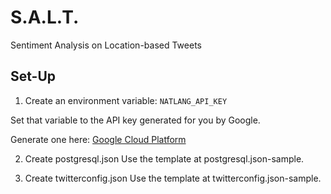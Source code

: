 # S.A.L.T.
Sentiment Analysis on Location-based Tweets

## Set-Up
1. Create an environment variable:
`NATLANG_API_KEY`

Set that variable to the API key generated for you by Google.

Generate one here:
[Google Cloud Platform](https://console.cloud.google.com/apis/credentials/wizard?api=language.googleapis.com)

2. Create postgresql.json
Use the template at postgresql.json-sample.

3. Create twitterconfig.json
Use the template at twitterconfig.json-sample.
